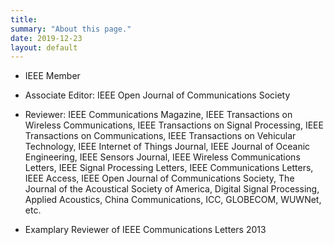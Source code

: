 ```yaml
---
title: 
summary: "About this page."
date: 2019-12-23
layout: default
---
```


* IEEE Member

* Associate Editor: IEEE Open Journal of Communications Society

* Reviewer: IEEE Communications Magazine, IEEE Transactions on Wireless Communications, IEEE Transactions on Signal Processing, IEEE Transactions on Communications, IEEE Transactions on Vehicular Technology, IEEE Internet of Things Journal, IEEE Journal of Oceanic Engineering, IEEE Sensors Journal,  IEEE Wireless Communications Letters, IEEE Signal Processing Letters, IEEE Communications Letters, IEEE Access, IEEE Open Journal of Communications Society, The Journal of the Acoustical Society of America, Digital Signal Processing, Applied Acoustics, China Communications, ICC, GLOBECOM, WUWNet, etc.

* Examplary Reviewer of IEEE Communications Letters 2013
